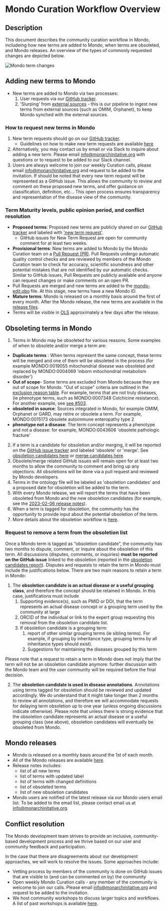 # Mondo Curation Workflow Overview

## Description
This document describes the community curation workflow in Mondo, includeing how new terms are added to Mondo, when terms are obsoleted, and Mondo releases. An overview of the types of commonly requested changes are depicted below.

![Mondo term changes](../images/Mondo-term-changes-figure.png)

## Adding new terms to Mondo
- New terms are added to Mondo via two processes:
  1. User requests via our [GitHub tracker](https://github.com/monarch-initiative/mondo/issues).
  2. 'Slurping' from [external sources](https://mondo.monarchinitiative.org/pages/sources/) - this is our pipeline to ingest new terms from external sources (such as OMIM, Orphanet), to keep Mondo synched with the external sources.
  
### How to request new terms in Mondo
1. New term requests should go on our [GitHub tracker](https://github.com/monarch-initiative/mondo/issues). 
    - Guidelines on how to make new term requests are available [here](c-make-good-term-request.md)
2. Alternatively, you may contact us by email or via Slack to inquire about adding a new term. Please email info@monarchinitative.org with questions or to request to be added to our Slack channel.
3. Users are always welcome to join our weekly Curation calls,  please email info@monarchinitative.org and request to be added to the invitation.
If should be noted that every new term request will be represented as a GitHub issue. This allows the community to review and comment on these proposed new terms, and offer guidance on classification, definition, etc... This open process ensures transparency and representation of the disease view of the community.

### Term Maturity levels, public opinion period, and conflict resolution

- **Proposed terms**: Proposed new terms are publicly shared on our [GitHub tracker](https://github.com/monarch-initiative/mondo/issues) and labeled with ['new term request'](https://github.com/monarch-initiative/mondo/issues?q=is%3Aopen+is%3Aissue+label%3A%22New+term+request%22).
    - GitHub issues for New Term Request are open for community comment for at least two weeks.
- **Provisional terms**: New terms are added to Mondo by the Mondo Curation team on a [Pull Request (PR)](https://github.com/monarch-initiative/mondo/pulls). Pull Requests undergo automatic quality control checks and are reviewed by members of the Mondo Curation team to check for accuracy, scientific soundness and other potential mistakes that are not identified by our automatic checks. Similar to GitHub issues, Pull Requests are publicly available and anyone can request changes or make comments on an open PR.
- Pull Requests are merged and new terms are added to the [mondo-edit.obo](https://github.com/monarch-initiative/mondo/blob/master/src/ontology/mondo-edit.obo) file. At this stage, new terms have a new Mondo ID.
- **Mature terms**:  Mondo is released on a monthly basis around the first of every month. After the Mondo release, the new terms are available in the [release files](https://github.com/monarch-initiative/mondo/releases).
- Terms will be visible in [OLS](https://www.ebi.ac.uk/ols4/ontologies/mondo) approximately a few days after the release.

## Obsoleting terms in Mondo
1. Terms in Mondo may be obsoleted for various reasons. Some examples of when to obsolete and/or merge a term are:  

- **Duplicate terms** : When terms represent the same concept, these terms will be merged and one of them will be obsoleted in the process (for example MONDO:0019055 mitochondrial disease was obsoleted and replaced by MONDO:0004069 'inborn mitochondrial metabolism disorder')  
- **Out of scope**- Some terms are excluded from Mondo because they are out of scope for Mondo. "Out of scope" criteria are outlined in the [exclusion reason table](editors-guide/exclusion-reasons.md). For example, terms that are not truly diseases, (ie phenotype terms, such as MONDO:0007348 Colchicine resistance). For another example, see [see #503](https://github.com/monarch-initiative/mondo/issues/503).
- **obsoleted in source**: Sources integrated in Mondo, for example OMIM, Orphanet or GARD, may retire or obsolete a term. For example, MONDO:0015173 obsolete autoimmune enteropathy type 2
- **phenotype not a disease**: The term concept represents a phenotype and not a disease: for example, MONDO:0043606 'obsolete pathologic fracture'

2. If a term is a candidate for obsoletion and/or merging, it will be reported on the [GitHub issue tracker](https://github.com/monarch-initiative/mondo/issues) and labeled 'obsolete' or 'merge'. See [obsoletion candidates here](https://github.com/monarch-initiative/mondo/issues?q=is%3Aissue+is%3Aopen+label%3Aobsolete) or [merge candidates here](https://github.com/monarch-initiative/mondo/issues?q=is%3Aissue+is%3Aopen+label%3Amerge).
3. Obsolete/merge related GitHub issues will remain open for at least two months to allow the community to comment and bring up any objections. All obsoletions will be done via a pull request and reviewed by Mondo developers.
4. Terms in the ontology file will be labeled as 'obsoletion candidates' and a proposed date for obsoletion will be added to the term.
4. With every Mondo release, we will report the terms that have been obsoleted from Mondo and the new obsoletion candidates (for example, see the [2023-02-06 release notes](https://github.com/monarch-initiative/mondo/releases/tag/v2023-02-06)).
5. When a term is tagged for obsoletion, the community has the opportunity to provide input about the potential obsoletion of the term. 
6. More details about the obsoletion workflow is [here](https://mondo.readthedocs.io/en/latest/editors-guide/merging-and-obsoleting/).

### Request to remove a term from the obsoletion list

Once a Mondo term is tagged as “obsoletion candidate”, the community has two months to dispute, comment, or inquire about the obsoletion of this term. All discussions (disputes, comments, or inquiries) **must be reported on the GitHub issue** linked to the obsoletion (reported in the [obsoletion candidates report](https://github.com/monarch-initiative/mondo/blob/master/src/ontology/reports/mondo_obsoletioncandidates.tsv)). Disputes and requests to retain the term in Mondo must include the justifications below. There are two main reasons to retain a term in Mondo: 
1. The **obsoletion candidate is an actual disease or a useful grouping class**, and therefore the concept should be retained in Mondo. In this case, justifications must include
    1. Supporting evidence(s), such as PMID or DOI, that the term represents an actual disease concept or a grouping term used by the community at large
    2. ORCID of the individual or link to the expert group requesting this removal from the obsoletion candidate list.
    3. If obsoletion candidate is a grouping term:
          1. report of other similar grouping terms (ie sibling terms). For example, if grouping by inheritance type, grouping terms by all inheritance types should exist).
          2. Suggestions for maintaining the diseases grouped by this term
             
Please note that a request to retain a term in Mondo does not imply that the term will not be an obsoletion candidate anymore: further discussion with the Mondo team and the user community will be required before the final decision.

2. The **obsoletion candidate is used in disease annotations**. Annotations using terms tagged for obsoletion should be reviewed and updated accordingly. We do understand that it might take longer than 2 months to review all annotations, and therefore we will accommodate requests for delaying term obsoletion up to one year (unless ongoing discussions indicate otherwise). Please note that unless there is strong evidence that the obsoletion candidate represents an actual disease or a useful grouping class (see above), obsoletion candidates will eventually be obsoleted from Mondo. 

## Mondo releases
- Mondo is released on a monthly basis around the 1st of each month.
- All of the Mondo releases are available [here](https://github.com/monarch-initiative/mondo/releases).
- Release notes includes:
    - list of all new terms
    - list of terms with updated label
    - list of terms with changed definitions
    - list of obsoleted terms
    - list of new obsoletion candidates
- Mondo users are notified of the latest release via our Mondo users email list. To be added to the email list, please contact email us at info@monarchinitative.org.

## Conflict resolution

The Mondo development team strives to provide an inclusive, community-based development process and we thrive based on our user and community feedback and participation. 

In the case that there are disagreements about our development approaches, we will work to resolve the issues. Some approaches include:  

- Vetting process by members of the community is done on GitHub issues that are visible to (and can be commented on by) the community
- Open weekly Mondo Curation calls - any member of the community is welcome to join our calls. Please email info@monarchinitative.org and request to be added to the invitation.
- We host community workshops to discuss larger topics and workflows. A list of past workshops is available [here](https://mondo.monarchinitiative.org/pages/workshop/).

